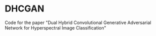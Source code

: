 # DHCGAN
Code for the paper "Dual Hybrid Convolutional Generative Adversarial Network for Hyperspectral Image Classification"
